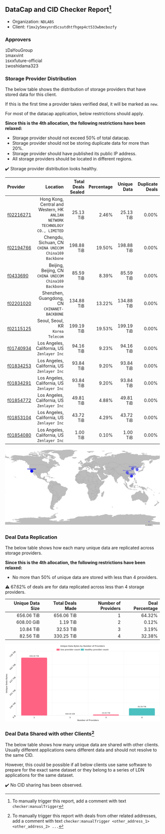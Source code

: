 ## DataCap and CID Checker Report[^1]
 - Organization: `NDLABS`
 - Client: `f1mx2y5mxynrd5csutdhtfhgep4ct533wbmcbozfy`
### Approvers
`1`DaYouGroup<br/>`1`maxvint<br/>`1`sxxfuture-official<br/>`1`woshidama323

### Storage Provider Distribution
The below table shows the distribution of storage providers that have stored data for this client.

If this is the first time a provider takes verified deal, it will be marked as `new`.

For most of the datacap application, below restrictions should apply.

**Since this is the 4th allocation, the following restrictions have been relaxed:**
 - Storage provider should not exceed 50% of total datacap.
 - Storage provider should not be storing duplicate data for more than 20%.
 - Storage provider should have published its public IP address.
 - All storage providers should be located in different regions.

✔️ Storage provider distribution looks healthy.

| Provider                                              |                                                                        Location | Total Deals Sealed | Percentage | Unique Data | Duplicate Deals |
| :---------------------------------------------------- | ------------------------------------------------------------------------------: | -----------------: | ---------: | ----------: | --------------: |
| [f02216271](https://filfox.info/en/address/f02216271) | Hong Kong, Central and Western, HK<br/>`ANLIAN NETWORK TECHNOLOGY CO., LIMITED` |          25.13 TiB |      2.46% |   25.13 TiB |           0.00% |
| [f02194766](https://filfox.info/en/address/f02194766) |                       Chengdu, Sichuan, CN<br/>`CHINA UNICOM China169 Backbone` |         198.88 TiB |     19.50% |  198.88 TiB |           0.00% |
| [f0433690](https://filfox.info/en/address/f0433690)   |                       Beijing, Beijing, CN<br/>`CHINA UNICOM China169 Backbone` |          85.59 TiB |      8.39% |   85.59 TiB |           0.00% |
| [f02201020](https://filfox.info/en/address/f02201020) |                                 Shenzhen, Guangdong, CN<br/>`CHINANET-BACKBONE` |         134.88 TiB |     13.22% |  134.88 TiB |           0.00% |
| [f02115125](https://filfox.info/en/address/f02115125) |                                            Seoul, Seoul, KR<br/>`Korea Telecom` |         199.19 TiB |     19.53% |  199.19 TiB |           0.00% |
| [f01740934](https://filfox.info/en/address/f01740934) |                                  Los Angeles, California, US<br/>`Zenlayer Inc` |          94.16 TiB |      9.23% |   94.16 TiB |           0.00% |
| [f01834253](https://filfox.info/en/address/f01834253) |                                  Los Angeles, California, US<br/>`Zenlayer Inc` |          93.84 TiB |      9.20% |   93.84 TiB |           0.00% |
| [f01834291](https://filfox.info/en/address/f01834291) |                                  Los Angeles, California, US<br/>`Zenlayer Inc` |          93.84 TiB |      9.20% |   93.84 TiB |           0.00% |
| [f01854772](https://filfox.info/en/address/f01854772) |                                  Los Angeles, California, US<br/>`Zenlayer Inc` |          49.81 TiB |      4.88% |   49.81 TiB |           0.00% |
| [f01853104](https://filfox.info/en/address/f01853104) |                                  Los Angeles, California, US<br/>`Zenlayer Inc` |          43.72 TiB |      4.29% |   43.72 TiB |           0.00% |
| [f01854080](https://filfox.info/en/address/f01854080) |                                  Los Angeles, California, US<br/>`Zenlayer Inc` |           1.00 TiB |      0.10% |    1.00 TiB |           0.00% |

<img src="https://raw.githubusercontent.com/data-preservation-programs/filplus-checker-assets/main/filecoin-project/filecoin-plus-large-datasets/issues/2055/1688712820510.png"/>

### Deal Data Replication
The below table shows how each many unique data are replicated across storage providers.


**Since this is the 4th allocation, the following restrictions have been relaxed:**
- No more than 50% of unique data are stored with less than 4 providers.

⚠️ 67.62% of deals are for data replicated across less than 4 storage providers.

| Unique Data Size | Total Deals Made | Number of Providers | Deal Percentage |
| ---------------: | ---------------: | ------------------: | --------------: |
|       656.06 TiB |       656.06 TiB |                   1 |          64.32% |
|       608.00 GiB |         1.19 TiB |                   2 |           0.12% |
|        10.84 TiB |        32.53 TiB |                   3 |           3.19% |
|        82.56 TiB |       330.25 TiB |                   4 |          32.38% |

<img src="https://raw.githubusercontent.com/data-preservation-programs/filplus-checker-assets/main/filecoin-project/filecoin-plus-large-datasets/issues/2055/1688712821558.png"/>

### Deal Data Shared with other Clients[^3]
The below table shows how many unique data are shared with other clients.
Usually different applications owns different data and should not resolve to the same CID.

However, this could be possible if all below clients use same software to prepare for the exact same dataset or they belong to a series of LDN applications for the same dataset.

✔️ No CID sharing has been observed.

[^1]: To manually trigger this report, add a comment with text `checker:manualTrigger`

[^2]: Deals from those addresses are combined into this report as they are specified with `checker:manualTrigger`

[^3]: To manually trigger this report with deals from other related addresses, add a comment with text `checker:manualTrigger <other_address_1> <other_address_2> ...`
